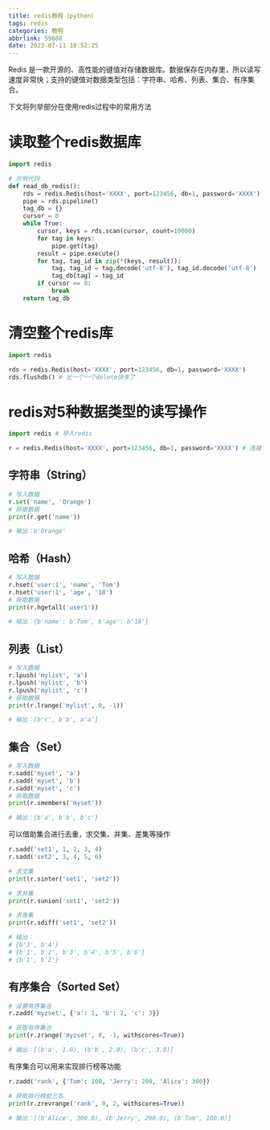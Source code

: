 ```yaml
---
title: redis教程（python）
tags: redis
categories: 教程
abbrlink: 59688
date: 2023-07-11 10:52:25
---
```

Redis 是一款开源的、高性能的键值对存储数据库。数据保存在内存里，所以读写速度非常快；支持的键值对数据类型包括：字符串、哈希、列表、集合、有序集合。

下文将列举部分在使用redis过程中的常用方法

# 读取整个redis数据库
```python
import redis

# 示例代码
def read_db_redis():
    rds = redis.Redis(host='XXXX', port=123456, db=1, password='XXXX')
    pipe = rds.pipeline()
    tag_db = {}
    cursor = 0
    while True:
        cursor, keys = rds.scan(cursor, count=10000)
        for tag in keys:
            pipe.get(tag)
        result = pipe.execute()
        for tag, tag_id in zip(*(keys, result)):
            tag, tag_id = tag.decode('utf-8'), tag_id.decode('utf-8')
            tag_db[tag] = tag_id
        if cursor == 0:
            break
    return tag_db

```

# 清空整个redis库
```python
import redis

rds = redis.Redis(host='XXXX', port=123456, db=1, password='XXXX')
rds.flushdb() # 比一个一个delete快多了
```

# redis对5种数据类型的读写操作
```python
import redis # 导入redis

r = redis.Redis(host='XXXX', port=123456, db=1, password='XXXX') # 连接redis
```

## 字符串（String）
```python
# 写入数据
r.set('name', 'Orange')
# 获取数据
print(r.get('name'))

# 输出：b'Orange'
```

## 哈希（Hash）
```python
# 写入数据
r.hset('user:1', 'name', 'Tom')
r.hset('user:1', 'age', '18')
# 获取数据
print(r.hgetall('user1'))

# 输出：{b'name': b'Tom', b'age': b'18'}
```

## 列表（List）
```python
# 写入数据
r.lpush('mylist', 'a')
r.lpush('mylist', 'b')
r.lpush('mylist', 'c')
# 获取数据
print(r.lrange('mylist', 0, -1))

# 输出：[b'c', b'b', a'a']
```

## 集合（Set）
```python
# 写入数据
r.sadd('myset', 'a')
r.sadd('myset', 'b')
r.sadd('myset', 'c')
# 获取数据
print(r.smembers('myset'))

# 输出：{b'a', b'b', b'c'}
```
可以借助集合进行去重，求交集、并集、差集等操作
```python
r.sadd('set1', 1, 2, 3, 4)
r.sadd('set2', 3, 4, 5, 6)

# 求交集
print(r.sinter('set1', 'set2'))

# 求并集
print(r.sunion('set1', 'set2'))

# 求差集
print(r.sdiff('set1', 'set2'))

# 输出：
# {b'3', b'4'}
# {b'1', b'2', b'3', b'4', b'5', b'6'}
# {b'1', b'2'}
```

## 有序集合（Sorted Set）
```python
# 设置有序集合
r.zadd('myzset', {'a': 1, 'b': 2, 'c': 3})

# 获取有序集合
print(r.zrange('myzset', 0, -1, withscores=True))

# 输出：[(b'a', 1.0), (b'b', 2.0), (b'c', 3.0)]
```
有序集合可以用来实现排行榜等功能

```python
r.zadd('rank', {'Tom': 100, 'Jerry': 200, 'Alice': 300})

# 获取排行榜前三名
print(r.zrevrange('rank', 0, 2, withscores=True))

# 输出：[(b'Alice', 300.0), (b'Jerry', 200.0), (b'Tom', 100.0)]
```